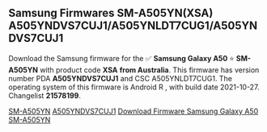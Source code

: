 <h2>Samsung Firmwares SM-A505YN(XSA) A505YNDVS7CUJ1/A505YNLDT7CUG1/A505YNDVS7CUJ1</h2>
Download the Samsung firmware for the ✅ <strong>Samsung Galaxy A50 </strong> ⭐ <strong>SM-A505YN</strong> with product code <strong>XSA</strong> <strong> from Australia</strong>. This firmware has version number PDA <strong>A505YNDVS7CUJ1</strong> and CSC A505YNLDT7CUG1. The operating system of this firmware is Android R , with build date 2021-10-27. Changelist <strong>21578199</strong>.


[SM-A505YN](https://samfirm.shop/samsung/model/SM-A505YN)
[A505YNDVS7CUJ1](https://samfirm.shop/samsung/pda/A505YNDVS7CUJ1)
[Download Firmware Samsung Galaxy A50 SM-A505YN](https://samfirm.shop/samsung/firmware/468589)
